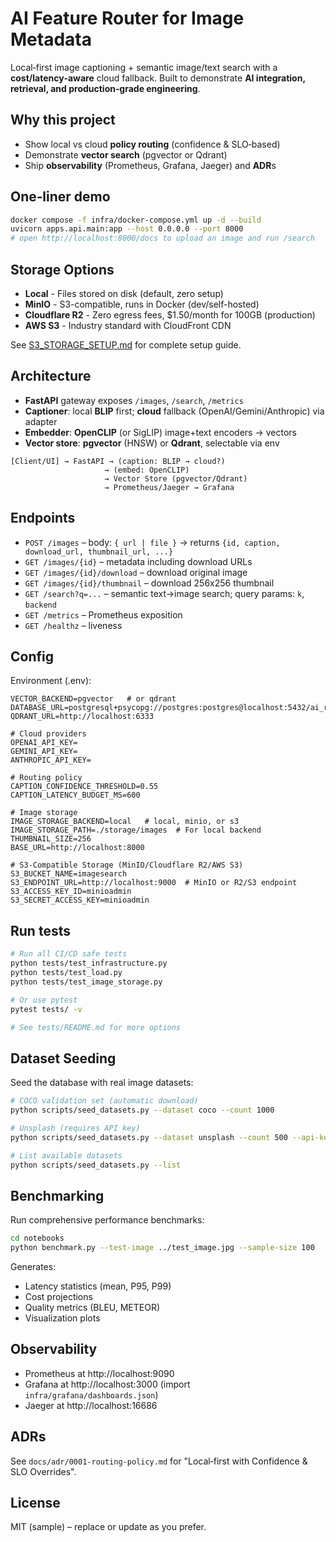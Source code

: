 # AI Feature Router for Image Metadata

Local‑first image captioning + semantic image/text search with a **cost/latency‑aware** cloud fallback. Built to demonstrate **AI integration, retrieval, and production‑grade engineering**.

## Why this project
- Show local vs cloud **policy routing** (confidence & SLO‑based)
- Demonstrate **vector search** (pgvector or Qdrant)
- Ship **observability** (Prometheus, Grafana, Jaeger) and **ADR**s

## One‑liner demo
```bash
docker compose -f infra/docker-compose.yml up -d --build
uvicorn apps.api.main:app --host 0.0.0.0 --port 8000
# open http://localhost:8000/docs to upload an image and run /search
```

## Storage Options
- **Local** - Files stored on disk (default, zero setup)
- **MinIO** - S3-compatible, runs in Docker (dev/self-hosted)
- **Cloudflare R2** - Zero egress fees, $1.50/month for 100GB (production)
- **AWS S3** - Industry standard with CloudFront CDN

See [S3_STORAGE_SETUP.md](S3_STORAGE_SETUP.md) for complete setup guide.

## Architecture
- **FastAPI** gateway exposes `/images`, `/search`, `/metrics`
- **Captioner**: local **BLIP** first; **cloud** fallback (OpenAI/Gemini/Anthropic) via adapter
- **Embedder**: **OpenCLIP** (or SigLIP) image+text encoders → vectors
- **Vector store**: **pgvector** (HNSW) or **Qdrant**, selectable via env

```
[Client/UI] → FastAPI → (caption: BLIP → cloud?)
                     → (embed: OpenCLIP)
                     → Vector Store (pgvector/Qdrant)
                     → Prometheus/Jaeger → Grafana
```

## Endpoints
- `POST /images` – body: `{ url | file }` → returns `{id, caption, download_url, thumbnail_url, ...}`
- `GET /images/{id}` – metadata including download URLs
- `GET /images/{id}/download` – download original image
- `GET /images/{id}/thumbnail` – download 256x256 thumbnail
- `GET /search?q=...` – semantic text→image search; query params: `k`, `backend`
- `GET /metrics` – Prometheus exposition
- `GET /healthz` – liveness

## Config
Environment (.env):
```
VECTOR_BACKEND=pgvector   # or qdrant
DATABASE_URL=postgresql+psycopg://postgres:postgres@localhost:5432/ai_router
QDRANT_URL=http://localhost:6333

# Cloud providers
OPENAI_API_KEY=
GEMINI_API_KEY=
ANTHROPIC_API_KEY=

# Routing policy
CAPTION_CONFIDENCE_THRESHOLD=0.55
CAPTION_LATENCY_BUDGET_MS=600

# Image storage
IMAGE_STORAGE_BACKEND=local   # local, minio, or s3
IMAGE_STORAGE_PATH=./storage/images  # For local backend
THUMBNAIL_SIZE=256
BASE_URL=http://localhost:8000

# S3-Compatible Storage (MinIO/Cloudflare R2/AWS S3)
S3_BUCKET_NAME=imagesearch
S3_ENDPOINT_URL=http://localhost:9000  # MinIO or R2/S3 endpoint
S3_ACCESS_KEY_ID=minioadmin
S3_SECRET_ACCESS_KEY=minioadmin
```

## Run tests
```bash
# Run all CI/CD safe tests
python tests/test_infrastructure.py
python tests/test_load.py
python tests/test_image_storage.py

# Or use pytest
pytest tests/ -v

# See tests/README.md for more options
```

## Dataset Seeding
Seed the database with real image datasets:

```bash
# COCO validation set (automatic download)
python scripts/seed_datasets.py --dataset coco --count 1000

# Unsplash (requires API key)
python scripts/seed_datasets.py --dataset unsplash --count 500 --api-key YOUR_KEY

# List available datasets
python scripts/seed_datasets.py --list
```

## Benchmarking
Run comprehensive performance benchmarks:

```bash
cd notebooks
python benchmark.py --test-image ../test_image.jpg --sample-size 100
```

Generates:
- Latency statistics (mean, P95, P99)
- Cost projections
- Quality metrics (BLEU, METEOR)
- Visualization plots

## Observability
- Prometheus at http://localhost:9090
- Grafana at http://localhost:3000 (import `infra/grafana/dashboards.json`)
- Jaeger at http://localhost:16686

## ADRs
See `docs/adr/0001-routing-policy.md` for "Local‑first with Confidence & SLO Overrides".

## License
MIT (sample) – replace or update as you prefer.
